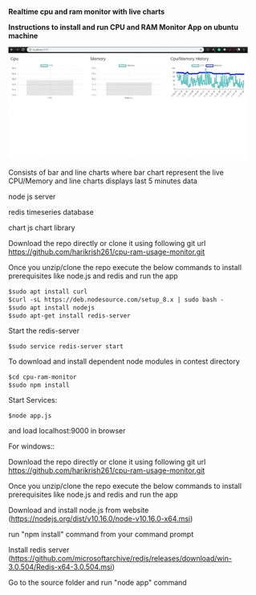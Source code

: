 **Realtime cpu and ram monitor with live charts**

**Instructions to install and run CPU and RAM Monitor App on ubuntu machine**

![alt text](https://github.com/harikrish261/cpu-ram-usage-monitor/blob/master/cpu_ram.gif)

Consists of bar and line charts where bar chart represent the live CPU/Memory and
line charts displays last 5 minutes data

node js server

redis timeseries database

chart js chart library

Download the repo directly or clone it using following git url
https://github.com/harikrish261/cpu-ram-usage-monitor.git

Once you unzip/clone the repo execute the below commands to
install prerequisites like node.js and redis and run the app
```
$sudo apt install curl
$curl -sL https://deb.nodesource.com/setup_8.x | sudo bash -
$sudo apt install nodejs
$sudo apt-get install redis-server
```
Start the redis-server
```
$sudo service redis-server start
```
To download and install dependent node modules in contest directory
```
$cd cpu-ram-monitor
$sudo npm install
```
Start Services:
```
$node app.js
```

and load localhost:9000 in browser


For windows::

Download the repo directly or clone it using following git url
https://github.com/harikrish261/cpu-ram-usage-monitor.git

Once you unzip/clone the repo execute the below commands to
install prerequisites like node.js and redis and run the app

Download and install node.js from website (https://nodejs.org/dist/v10.16.0/node-v10.16.0-x64.msi)

run "npm install" command from your command prompt

Install redis server (https://github.com/microsoftarchive/redis/releases/download/win-3.0.504/Redis-x64-3.0.504.msi)

Go to the source folder and run "node app" command


